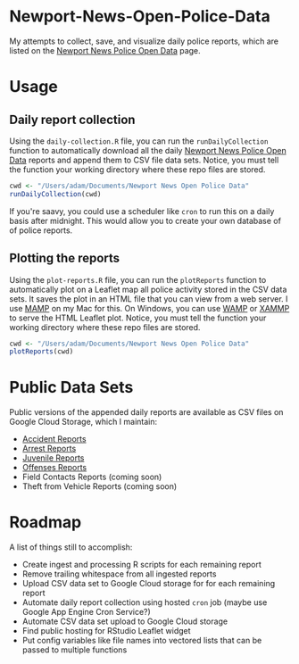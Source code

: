Newport-News-Open-Police-Data
=============================

My attempts to collect, save, and visualize daily police reports, which are listed on the [Newport News Police Open Data](https://www.nnva.gov/2229/Open-Data) page.

Usage
============

## Daily report collection

Using the `daily-collection.R` file, you can run the `runDailyCollection` function to automatically download all the daily [Newport News Police Open Data](https://www.nnva.gov/2229/Open-Data) reports and append them to CSV file data sets. Notice, you must tell the function your working directory where these repo files are stored.

``` r
cwd <- "/Users/adam/Documents/Newport News Open Police Data"
runDailyCollection(cwd)
```

If you're saavy, you could use a scheduler like `cron` to run this on a daily basis after midnight. This would allow you to create your own database of of police reports.

## Plotting the reports

Using the `plot-reports.R` file, you can run the `plotReports` function to automatically plot on a Leaflet map all police activity stored in the CSV data sets. It saves the plot in an HTML file that you can view from a web server. I use [MAMP](https://www.mamp.info/) on my Mac for this. On Windows, you can use [WAMP](http://www.wampserver.com/en/) or [XAMMP](https://www.apachefriends.org/index.html) to serve the HTML Leaflet plot. Notice, you must tell the function your working directory where these repo files are stored.

``` r
cwd <- "/Users/adam/Documents/Newport News Open Police Data"
plotReports(cwd)
```

Public Data Sets
================

Public versions of the appended daily reports are available as CSV files on Google Cloud Storage, which I maintain:

* [Accident Reports](https://storage.googleapis.com/newport-news-open-police-data/newport-news-accident-reports.csv)
* [Arrest Reports](https://storage.googleapis.com/newport-news-open-police-data/newport-news-arrest-reports.csv)
* [Juvenile Reports](https://storage.googleapis.com/newport-news-open-police-data/newport-news-juvenile-reports.csv)
* [Offenses Reports](https://storage.googleapis.com/newport-news-open-police-data/newport-news-offenses-reports.csv)
* Field Contacts Reports (coming soon)
* Theft from Vehicle Reports (coming soon)

Roadmap
================

A list of things still to accomplish:
* Create ingest and processing R scripts for each remaining report
* Remove trailing whitespace from all ingested reports
* Upload CSV data set to Google Cloud storage for for each remaining report
* Automate daily report collection using hosted `cron` job (maybe use Google App Engine Cron Service?)
* Automate CSV data set upload to Google Cloud storage
* Find public hosting for RStudio Leaflet widget
* Put config variables like file names into vectored lists that can be passed to multiple functions